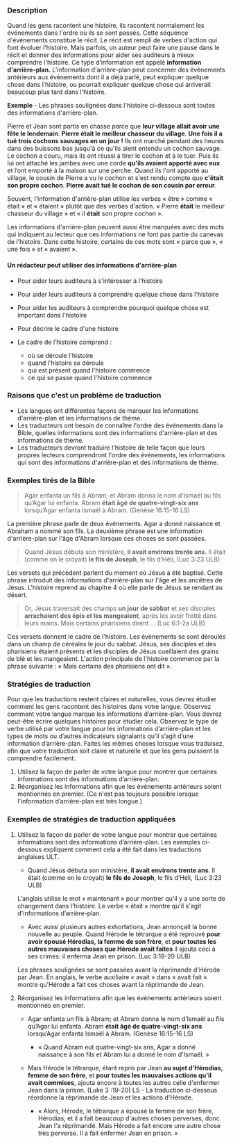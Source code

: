 
### Description

Quand les gens racontent une histoire, ils racontent normalement les événements dans l'ordre où ils se sont passés. Cette séquence d'événements constitue le récit. Le récit est rempli de verbes d'action qui font évoluer l’histoire. Mais parfois, un auteur peut faire une pause dans le récit et donner des informations pour aider ses auditeurs à mieux comprendre l'histoire. Ce type d’information est appelé **information d'arrière-plan.** L’information d'arrière-plan peut concerner des événements antérieurs aux événements dont il a déjà parlé, peut expliquer quelque chose dans l’histoire, ou pourrait expliquer quelque chose qui arriverait beaucoup plus tard dans l'histoire.

**Exemple** - Les phrases soulignées dans l'histoire ci-dessous sont toutes des informations d'arrière-plan.

Pierre et Jean sont partis en chasse parce que **leur village allait avoir une fête le lendemain**. **Pierre était le meilleur chasseur du village**. **Une fois il a tué trois cochons sauvages en un jour !** Ils ont marché pendant des heures dans des buissons bas jusqu'à ce qu'ils aient entendu un cochon sauvage. Le cochon a couru, mais ils ont réussi à tirer le cochon et à le tuer. Puis ils lui ont attaché les jambes avec une corde **qu’ils avaient apporté avec eux** et l’ont emporté à la maison sur une perche. Quand ils l'ont apporté au village, le cousin de Pierre a vu le cochon et s'est rendu compte que **c'était son propre cochon**. **Pierre avait tué le cochon de son cousin par erreur**.

Souvent, l'information d'arrière-plan utilise les verbes « être » comme « était » et « étaient » plutôt que des verbes d'action. « Pierre **était** le meilleur chasseur du village » et « il **était** son propre cochon ».

Les informations d'arrière-plan peuvent aussi être marquées avec des mots qui indiquent au lecteur que ces informations ne font pas partie du canevas de l'histoire. Dans cette histoire, certains de ces mots sont « parce que », « une fois » et « avaient ».


#### Un rédacteur peut utiliser des informations d'arrière-plan

* Pour aider leurs auditeurs à s'intéresser à l'histoire
* Pour aider leurs auditeurs à comprendre quelque chose dans l'histoire
* Pour aider les auditeurs à comprendre pourquoi quelque chose est important dans l'histoire
* Pour décrire le cadre d'une histoire

* Le cadre de l’histoire comprend :
  * où se déroule l'histoire 
  * quand l'histoire se déroule
  * qui est présent quand l'histoire commence 
  * ce qui se passe quand l'histoire commence


### Raisons que c'est un problème de traduction

* Les langues ont différentes façons de marquer les informations d'arrière-plan et les informations de thème.
* Les traducteurs ont besoin de connaître l'ordre des événements dans la Bible, quelles informations sont des informations d'arrière-plan et des informations de thème.
* Les traducteurs devront traduire l'histoire de telle façon que leurs propres lecteurs comprendront l'ordre des événements, les informations qui sont des informations d'arrière-plan et des informations de thème. 


### Exemples tirés de la Bible

>Agar enfanta un fils à Abram; et Abram donna le nom d’Ismaël au fils qu’Agar lui enfanta. Abram **était âgé de quatre-vingt-six ans** lorsqu’Agar enfanta Ismaël à Abram. (Genèse 16:15-16 LS)

La première phrase parle de deux événements. Agar a donné naissance et Abraham a nommé son fils. La deuxième phrase est une information d'arrière-plan sur l'âge d'Abram lorsque ces choses se sont passées.

>Quand Jésus débuta son ministère, **il avait environs trente ans**. Il était (comme on le croyait) **le fils de Joseph**, le fils d’Héli, (Luc 3:23 ULB)

Les versets qui précèdent parlent du moment où Jésus a été baptisé. Cette phrase introduit des informations d'arrière-plan sur l'âge et les ancêtres de Jésus. L'histoire reprend au chapitre 4 où elle parle de Jésus se rendant au désert.

>Or, Jésus traversait des champs **un jour de sabbat** et ses disciples **arrachaient des épis et les mangeaient**, après les avoir frotté dans leurs mains. Mais certains pharisiens dirent … (Luc 6:1-2a ULB)

Ces versets donnent le cadre de l'histoire. Les événements se sont déroulés dans un champ de céréales le jour du sabbat. Jésus, ses disciples et des pharisiens étaient présents et les disciples de Jésus cueillaient des grains de blé et les mangeaient. L'action principale de l'histoire commence par la phrase suivante : « Mais certains des pharisiens ont dit ».


### Stratégies de traduction

Pour que les traductions restent claires et naturelles, vous devrez étudier comment les gens racontent des histoires dans votre langue. Observez comment votre langue marque les informations d’arrière-plan. Vous devrez peut-être écrire quelques histoires pour étudier cela. Observez le type de verbe utilisé par votre langue pour les informations d’arrière-plan et les types de mots ou d’autres indicateurs signalants qu’il s’agit d’une information d’arrière-plan. Faites les mêmes choses lorsque vous traduisez, afin que votre traduction soit claire et naturelle et que les gens puissent la comprendre facilement.

1. Utilisez la façon de parler de votre langue pour montrer que certaines informations sont des informations d’arrière-plan.
1. Réorganisez les informations afin que les événements antérieurs soient mentionnés en premier. (Ce n'est pas toujours possible lorsque l'information d’arrière-plan est très longue.)


### Exemples de stratégies de traduction appliquées

1. Utilisez la façon de parler de votre langue pour montrer que certaines informations sont des informations d’arrière-plan. Les exemples ci-dessous expliquent comment cela a été fait dans les traductions anglaises ULT.

    * Quand Jésus débuta son ministère, **il avait environs trente ans**. Il était (comme on le croyait) **le fils de Joseph**, le fils d’Héli, (Luc 3:23 ULB)

	L'anglais utilise le mot « maintenant » pour montrer qu'il y a une sorte de changement dans l'histoire. Le verbe « était » montre qu'il s'agit d'informations d’arrière-plan.

    * Avec aussi plusieurs autres exhortations, Jean annonçait la bonne nouvelle au peuple. Quand Hérode le tétrarque a été reprouvé **pour avoir épousé Hérodias, la femme de son frère**, et **pour toutes les autres mauvaises choses que Hérode avait faites** il ajouta ceci à ses crimes: il enferma Jean en prison. (Luc 3:18-20 ULB) 

	Les phrases soulignées se sont passées avant la réprimande d'Hérode par Jean. En anglais, le verbe auxiliaire « avait » dans « avait fait » montre qu'Hérode a fait ces choses avant la réprimande de Jean.

1. Réorganisez les informations afin que les événements antérieurs soient mentionnés en premier.

    * Agar enfanta un fils à Abram; et Abram donna le nom d’Ismaël au fils qu’Agar lui enfanta. Abram **était âgé de quatre-vingt-six ans** lorsqu’Agar enfanta Ismaël à Abram. (Genèse 16:15-16 LS)
        * « Quand Abram eut quatre-vingt-six ans, Agar a donné naissance à son fils et Abram lui a donné le nom d'Ismaël. »

    * Mais Hérode le tétrarque, étant repris par Jean **au sujet d'Hérodias, femme de son frère**, et **pour toutes les mauvaises actions qu'il avait commises**, ajouta encore à toutes les autres celle d'enfermer Jean dans la prison. (Luke 3 :19-20) LS - La traduction ci-dessous réordonne la réprimande de Jean et les actions d'Hérode.
        * « Alors, Hérode, le tétrarque a épousé la femme de son frère, Hérodias, et il a fait beaucoup d'autres choses perverses, donc Jean l'a réprimandé. Mais Hérode a fait encore une autre chose très perverse. Il a fait enfermer Jean en prison. »

